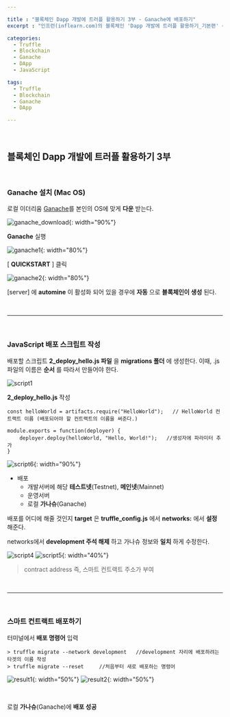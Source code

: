 ```yaml
---

title : "블록체인 Dapp 개발에 트러플 활용하기 3부 - Ganache에 배포하기"
excerpt : "인프런(inflearn.com)의 블록체인 'Dapp 개발에 트러플 활용하기_기본편' 수강하며 정리한 포스팅. 트러플 설치부터 스마트 컨트랙트, 로컬에 배포하기, Rinkeby에 배포하기, 단위테스트, 트러플 리액트 박스 열어보기, 리액트 애플리케이션과 결합하기를 포함한다."

categories:
  - Truffle
  - Blockchain
  - Ganache
  - DApp
  - JavaScript

tags:
  - Truffle
  - Blockchain
  - Ganache
  - DApp

---
```


<br/>

블록체인 Dapp 개발에 트러플 활용하기 3부
-------------------

<br/>

### Ganache 설치 (Mac OS)

로컬 이더리움 [Ganache](https://github.com/trufflesuite/ganache/releases)를 본인의 OS에 맞게 **다운** 받는다.

![ganache_download](/assets/pic/0406/ganache_download.png){: width="90%"}

**Ganache** 실행

![ganache1](/assets/pic/0406/ganache1.png){: width="80%"}

[ **QUICKSTART** ] 클릭

![ganache2](/assets/pic/0406/ganache2.png){: width="80%"}

[server] 에 **automine** 이 활성화 되어 있을 경우에 **자동** 으로 **블록체인이 생성** 된다.

<br/>

* * *

<br/>


### JavaScript 배포 스크립트 작성

배포할 스크립트 **2_deploy_hello.js 파일** 을 **migrations 폴더** 에 생성한다.
이때, .js 파일의 이름은 **순서** 를 따라서 만들어야 한다.

![script1](/assets/pic/0406/script1.png)

**2_deploy_hello.js** 작성

```
const helloWorld = artifacts.require("HelloWorld");   // HelloWorld 컨트랙트 이름 (배포되어야 할 컨트랙트의 이름을 써준다.)

module.exports = function(deployer) {
    deployer.deploy(helloWorld, "Hello, World!");   //생성자에 파라미터 추가
}
```
![script6](/assets/pic/0406/script6.png){: width="90%"}

- 배포
  - 개발서버에 해당 **테스트넷**(Testnet), **메인넷**(Mainnet)
  - 운영서버
  - 로컬 **가나슈**(Ganache)

배포를 어디에 해줄 것인지 **target** 은 **truffle_config.js** 에서 **networks:** 에서 **설정** 해준다.

networks에서 **development 주석 해제** 하고 가나슈 정보와 **일치** 하게 수정한다.

![script4](/assets/pic/0406/script4.png)
![script5](/assets/pic/0406/script5_v76ndgs8s.png){: width="40%"}
> contract address 즉, 스마트 컨트랙트 주소가 부여

<br/>

* * *

<br/>

### 스마트 컨트랙트 배포하기

터미널에서 **배포 명령어** 입력
```
> truffle migrate --network development   //development 자리에 배포하려는 타겟의 이름 작성
> truffle migrate --reset     //처음부터 새로 배포하는 명령어
```

![result1](/assets/result1.png){: width="50%"} ![result2](/assets/result2.png){: width="50%"}

<br/>

로컬 **가나슈**(Ganache)에 **배포 성공**

<br/>
<br/>
<br/>
<br/>
<br/>

